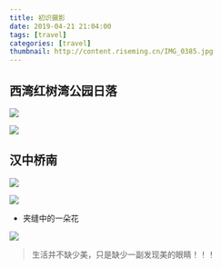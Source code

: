 ```yaml
---
title: 初识摄影
date: 2019-04-21 21:04:00
tags: [travel]
categories: [travel]
thumbnail: http://content.riseming.cn/IMG_0385.jpg
---
```

## 西湾红树湾公园日落
![](http://content.riseming.cn/IMG_0211.jpg)

![](http://content.riseming.cn/IMG_0198.jpg)

## 汉中桥南
![](http://content.riseming.cn/IMG_0324.jpg)

![](http://content.riseming.cn/IMG_0361.jpg)
- 夹缝中的一朵花

![](http://content.riseming.cn/IMG_0385.jpg)

> 生活并不缺少美，只是缺少一副发现美的眼睛！！！
